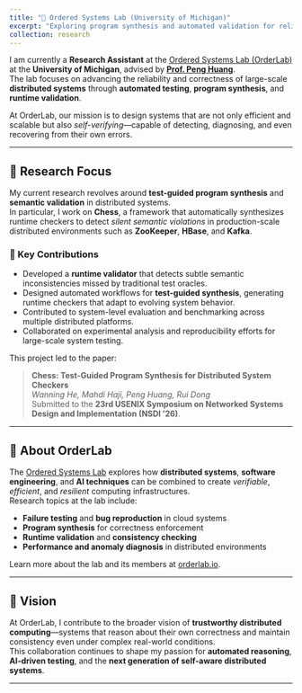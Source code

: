 ```yaml
---
title: "🧠 Ordered Systems Lab (University of Michigan)"
excerpt: "Exploring program synthesis and automated validation for reliable, self-verifying distributed systems at the University of Michigan’s Ordered Systems Lab.<br/>"
collection: research
---
```


I am currently a **Research Assistant** at the [Ordered Systems Lab (OrderLab)](https://orderlab.io/) at the **University of Michigan**, advised by [**Prof. Peng Huang**](https://web.eecs.umich.edu/~ryanph/).  
The lab focuses on advancing the reliability and correctness of large-scale **distributed systems** through **automated testing**, **program synthesis**, and **runtime validation**.

At OrderLab, our mission is to design systems that are not only efficient and scalable but also *self-verifying*—capable of detecting, diagnosing, and even recovering from their own errors.

---

## 🔬 Research Focus

My current research revolves around **test-guided program synthesis** and **semantic validation** in distributed systems.  
In particular, I work on **Chess**, a framework that automatically synthesizes runtime checkers to detect *silent semantic violations* in production-scale distributed environments such as **ZooKeeper**, **HBase**, and **Kafka**.

### 🎯 Key Contributions

- Developed a **runtime validator** that detects subtle semantic inconsistencies missed by traditional test oracles.  
- Designed automated workflows for **test-guided synthesis**, generating runtime checkers that adapt to evolving system behavior.  
- Contributed to system-level evaluation and benchmarking across multiple distributed platforms.  
- Collaborated on experimental analysis and reproducibility efforts for large-scale system testing.

This project led to the paper:

> **Chess: Test-Guided Program Synthesis for Distributed System Checkers**  
> *Wanning He, Mahdi Haji, Peng Huang, Rui Dong*  
> Submitted to the **23rd USENIX Symposium on Networked Systems Design and Implementation (NSDI ’26)**.

---

## 🧩 About OrderLab

The [Ordered Systems Lab](https://orderlab.io/) explores how **distributed systems**, **software engineering**, and **AI techniques** can be combined to create *verifiable*, *efficient*, and *resilient* computing infrastructures.  
Research topics at the lab include:

- **Failure testing** and **bug reproduction** in cloud systems  
- **Program synthesis** for correctness enforcement  
- **Runtime validation** and **consistency checking**  
- **Performance and anomaly diagnosis** in distributed environments  

Learn more about the lab and its members at [orderlab.io](https://orderlab.io/).

---

## 🧭 Vision

At OrderLab, I contribute to the broader vision of **trustworthy distributed computing**—systems that reason about their own correctness and maintain consistency even under complex real-world conditions.  
This collaboration continues to shape my passion for **automated reasoning**, **AI-driven testing**, and the **next generation of self-aware distributed systems**.

---